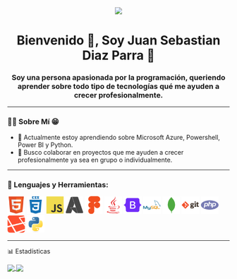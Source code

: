 <div id="header" align="center">
  <img
    src="https://media.giphy.com/media/qgQUggAC3Pfv687qPC/giphy.gif"
    width="200"
  />

  <h1 align="center">Bienvenido 👋, Soy Juan Sebastian Diaz Parra 🙂</h1>
  <h3>
    Soy una persona apasionada por la programación, queriendo aprender sobre todo tipo de tecnologías qué me ayuden a crecer profesionalmente.
  </h3>
</div>


<!--
**JSebastianDP/JSebastianDP** is a ✨ _special_ ✨ repository because its `README.md` (this file) appears on your GitHub profile.
-->

---

### 👨‍💼 Sobre Mí 😁 
- 🌱 Actualmente estoy aprendiendo sobre Microsoft Azure, Powershell, Power BI y Python.
- 👯 Busco colaborar en proyectos que me ayuden a crecer profesionalmente ya sea en grupo o individualmente.
---
<div align="left">
  <h3>🔨 Lenguajes y Herramientas:</h3>
  <div dir="auto">
    <a
      target="_blank"
      rel="noopener noreferrer"
      href="https://github.com/devicons/devicon/blob/master/icons/html5/html5-original.svg"
      ><img
        src="https://github.com/devicons/devicon/raw/master/icons/html5/html5-original.svg"
        title="HTML5"
        alt="HTML"
        width="40"
        height="40"
        style="max-width: 100%"
    /></a>
    <a
      target="_blank"
      rel="noopener noreferrer"
      href="https://github.com/devicons/devicon/blob/master/icons/css3/css3-plain-wordmark.svg"
      ><img
        src="https://github.com/devicons/devicon/raw/master/icons/css3/css3-plain-wordmark.svg"
        title="CSS3"
        alt="CSS"
        width="40"
        height="40"
        style="max-width: 100%"
    /></a>
    <a
      target="_blank"
      rel="noopener noreferrer"
      href="https://github.com/devicons/devicon/blob/master/icons/javascript/javascript-original.svg"
      ><img
        src="https://github.com/devicons/devicon/raw/master/icons/javascript/javascript-original.svg"
        title="JavaScript"
        alt="JavaScript"
        width="40"
        height="40"
        style="max-width: 100%"
    /></a>
    <a
      target="_blank"
      rel="noopener noreferrer"
      href="https://github.com/devicons/devicon/blob/master/icons/azure/azure-plain.svg"
      ><img
        src="https://github.com/devicons/devicon/blob/master/icons/azure/azure-plain.svg"
        title="Azure"
        alt="Azure"
        width="40"
        height="40"
        style="max-width: 100%"
    /></a>
    <a
      target="_blank"
      rel="noopener noreferrer"
      href="https://github.com/devicons/devicon/blob/master/icons/figma/figma-plain.svg"
      ><img
        src="https://github.com/devicons/devicon/blob/master/icons/figma/figma-plain.svg"
        title="Figma"
        alt="Figma"
        width="40"
        height="40"
        style="max-width: 100%"
    /></a>
    <a
      target="_blank"
      rel="noopener noreferrer"
      href="https://github.com/devicons/devicon/blob/master/icons/java/java-plain.svg"
      ><img
        src="https://github.com/devicons/devicon/blob/master/icons/java/java-plain.svg"
        title="Java"
        alt="Java"
        width="40"
        height="40"
        style="max-width: 100%"
    /></a>
    <a
      target="_blank"
      rel="noopener noreferrer"
      href="https://github.com/devicons/devicon/blob/master/icons/bootstrap/bootstrap-plain.svg"
      ><img
        src="https://github.com/devicons/devicon/raw/master/icons/bootstrap/bootstrap-plain.svg"
        title="Bootstrap"
        alt="Bootstrap"
        width="40"
        height="40"
        style="max-width: 100%"
    /></a>
    <a
      target="_blank"
      rel="noopener noreferrer"
      href="https://github.com/devicons/devicon/blob/master/icons/mysql/mysql-original-wordmark.svg"
      ><img
        src="https://github.com/devicons/devicon/raw/master/icons/mysql/mysql-original-wordmark.svg"
        title="MySQL"
        alt="MySQL"
        width="40"
        height="40"
        style="max-width: 100%"
    /></a>
    <a
      target="_blank"
      rel="noopener noreferrer"
      href="https://github.com/devicons/devicon/blob/master/icons/mongodb/mongodb-plain.svg"
      ><img
        src="https://github.com/devicons/devicon/blob/master/icons/mongodb/mongodb-plain.svg"
        title="MongoDB"
        alt="MongoDB"
        width="40"
        height="40"
        style="max-width: 100%"
    /></a>
    <a
      target="_blank"
      rel="noopener noreferrer"
      href="https://github.com/devicons/devicon/blob/master/icons/git/git-original-wordmark.svg"
      ><img
        src="https://github.com/devicons/devicon/raw/master/icons/git/git-original-wordmark.svg"
        title="Git"
        width="40"
        height="40"
        style="max-width: 100%"
    /></a>
    <a
      target="_blank"
      rel="noopener noreferrer"
      href="https://github.com/devicons/devicon/blob/master/icons/php/php-plain.svg"
      ><img
        src="https://github.com/devicons/devicon/raw/master/icons/php/php-plain.svg"
        title="PHP"
        alt="PHP"
        width="40"
        height="40"
        style="max-width: 100%"
    /></a>
    <a
      target="_blank"
      rel="noopener noreferrer"
      href="https://github.com/devicons/devicon/blob/master/icons/laravel/laravel-plain.svg"
      ><img
        src="https://github.com/devicons/devicon/raw/master/icons/laravel/laravel-plain.svg"
        title="Laravel"
        alt="Laravel"
        width="40"
        height="40"
        style="max-width: 100%"
    /></a>
    <a
      target="_blank"
      rel="noopener noreferrer"
      href="https://github.com/devicons/devicon/blob/master/icons/python/python-original.svg"
      ><img
        src="https://github.com/devicons/devicon/raw/master/icons/python/python-original.svg"
        title="Python"
        alt="Python"
        width="40"
        height="40"
        style="max-width: 100%"
    /></a>
  </div>
</div>

---

📊 Estadísticas 

<a href="https://github.com/JSebastianDP/convoychat">
  <img height=200  align="center" src="https://github-readme-stats.vercel.app/api/top-langs?username=JSebastianDP&layout=compact&langs_count=8&card_width=400px&show_icons=true&theme=react" />
</a>


<a href="https://github.com/JSebastianDP">
  <img align="center" src="https://github-readme-streak-stats.herokuapp.com?user=JSebastianDP&&layout=compact&langs_count=8&card_width=400px&show_icons=true&theme=black-ice"/>
  </a>

<div>



  
</div>






